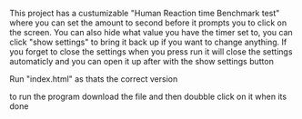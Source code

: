 This project has a custumizable "Human Reaction time Benchmark test" where you can set the amount to second before it prompts you to click on the screen. You can also hide what value you have the timer set to, you can click "show settings" to bring it back up if you want to change anything. If you forget to close the settings when you press run it will close the settings automaticly and you can open it up after with the show settings button


Run "index.html" as thats the correct version 

to run the program download the file and then doubble click on it when its done
